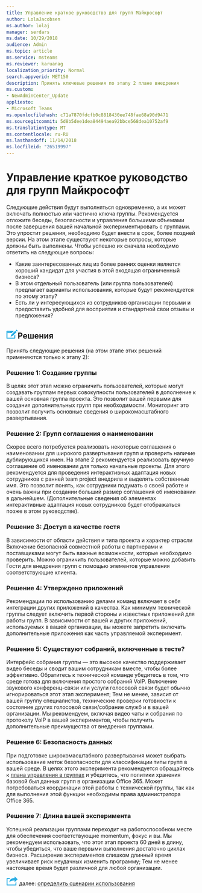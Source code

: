 ```yaml
---
title: Управление краткое руководство для групп Майкрософт
author: LolaJacobsen
ms.author: lolaj
manager: serdars
ms.date: 10/29/2018
audience: Admin
ms.topic: article
ms.service: msteams
ms.reviewer: karuanag
localization_priority: Normal
search.appverid: MET150
description: Принять ключевые решения по этапу 2 плане внедрения
ms.custom:
- NewAdminCenter_Update
appliesto:
- Microsoft Teams
ms.openlocfilehash: c71a7870fdcfb0c8818430ee748fae68a90d9471
ms.sourcegitcommit: 5d8b5dee1dea84494aea92bbce568dea10752af9
ms.translationtype: MT
ms.contentlocale: ru-RU
ms.lasthandoff: 11/14/2018
ms.locfileid: "26519997"
---
```

# <a name="governance-quick-start-for-microsoft-teams"></a>Управление краткое руководство для групп Майкрософт

Следующие действия будут выполняться одновременно, а их может включать полностью или частично ключа группы. Рекомендуется отложите беседы, безопасности и управления большими объемами после завершения вашей начальной экспериментировать с группами. Это упростит решения, необходимо будет внести в срок, более поздней версии. На этом этапе существуют некоторые вопросы, которые должны быть выполнены. Чтобы успешно их сначала необходимо ответить на следующие вопросы:

- Какие заинтересованных лиц из более ранних оценки является хороший кандидат для участия в этой входящая ограниченный бизнеса?
- В этом отдельный пользователь (или группа пользователей) предлагает варианты использования, которые будут рекомендуется по этому этапу?  
- Есть ли у интересующихся из сотрудников организации первыми и предоставить удобной для восприятия и стандартной свои отзывы и предложения? 

## <a name="decision-point-iconmediateams-adoption-decision-iconpngdecisions"></a>![Значок для точки принятия решений.](media/teams-adoption-decision-icon.png)Решения

Принять следующие решения (на этом этапе этих решений применяются только к этапу 2):

### <a name="decision-1-who-can-create-teams"></a>Решение 1: Создание группы 

В целях этот этап можно ограничить пользователей, которые могут создавать группам первых совокупности пользователей в дополнение к вашей основная группа проекта. Это позволит вашей первыми для создания дополнительных групп при необходимости. Мониторинг это позволит получить основные сведения о широкомасштабного развертывания.

### <a name="decision-2-teams-naming-conventions"></a>Решение 2: Групп соглашения о наименовании 

Скорее всего потребуется реализовать некоторые соглашения о наименовании для широкого развертывания групп и проверить наличие дублирующихся имен. На этапе 2 рекомендуется реализовать вручную соглашение об именовании для только начальные проекты. Для этого рекомендуется для проведения интерактивных адаптация новых сотрудников с ранней team project внедрила и выделять собственные имя. Это позволит понять, как сотрудники подумать о своей работе и очень важны при создании больший размер соглашения об именовании в дальнейшем. (Дополнительные сведения об элементах интерактивные адаптация новых сотрудников будет отображаться позже в этом руководстве).

### <a name="decision-3-guest-access"></a>Решение 3: Доступ в качестве гостя

В зависимости от области действия и типа проекта и характер отрасли Включение безопасной совместной работы с партнерами и поставщиками могут быть важные возможности, которые необходимо проверить. Можно ограничить пользователей, которые можно добавить Гости для внедрения групп с помощью элементов управления соответствующие клиента. 

### <a name="decision-4-approved-apps"></a>Решение 4: Утверждено приложений

Рекомендации по использованию делами команд включает в себя интеграции других приложений в качества. Как минимум технической группы следует включить первой стороны и известных приложений для работы групп. В зависимости от вашей и других приложений, используемых в вашей организации, вы можете запретить включать дополнительные приложения как часть управляемой эксперимент. 

### <a name="decision-5-are-meetings-included-in-your-test"></a>Решение 5: Существуют собраний, включенные в тесте? 

Интерфейс собрания группы — это высокое качество поддерживает видео беседы и сводит вашим сотрудникам вместе, чтобы более эффективно. Обратитесь к технической команде убедитесь в том, что среде готова для включения простого собраний VoIP. Включение звукового конференц-связи или услуги голосовой связи будет обычно игнорироваться этот этап эксперимент; Тем не менее, зависит от вашей группу специалистов, технические проверки готовности к состояние других голосовой связи/собрание служб и в вашей организации. Мы рекомендуем, включая видео чаты и собрания по протоколу VoIP в вашей экспериментов, чтобы получить дополнительные преимущества от внедрения группами. 

### <a name="decision-6--data-security"></a>Решение 6: Безопасность данных

При подготовке широкомасштабного развертывания может выбрать использование меток безопасности для классификации типы групп в вашей среде. В целях этого эксперимента рекомендуется обращайтесь к [плана управления в группах](plan-teams-governance.md) и убедитесь, что политики хранения базовой был данных групп в организации Office 365. Может потребоваться координации этой работы с технической группы, так как для выполнения этой функции необходимы права администратора Office 365.

### <a name="decision-7-length-of-your-experiment"></a>Решение 7: Длина вашей эксперимента

Успешной реализации группами переходит на работоспособном месте для обеспечения соответствующие momentum, фокус и вы. Мы рекомендуем использовать, что этот этап проекта 60 дней в длину, чтобы убедиться, что ваше первыми выполнения достаточно циклах бизнеса. Расширение экспериментов слишком длинный время увеличивает риск неудачных изменить программу; Тем не менее настоящее время будет различной для любой организации.  

![Далее действия значок](media/teams-adoption-next-icon.png) далее: [определить сценарии использования](teams-adoption-define-usage-scenarios.md)
